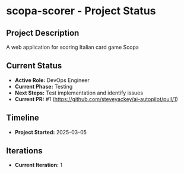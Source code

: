 # scopa-scorer - Project Status

## Project Description
A web application for scoring Italian card game Scopa

## Current Status
- **Active Role:** DevOps Engineer
- **Current Phase:** Testing
- **Next Steps:** Test implementation and identify issues
- **Current PR:** #1 (https://github.com/steveyackey/ai-autopilot/pull/1)

## Timeline
- **Project Started:** 2025-03-05

## Iterations
- **Current Iteration:** 1
